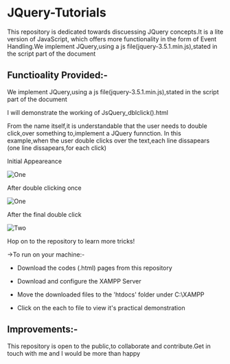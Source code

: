 # JQuery-Tutorials
This repository is dedicated towards discuessing JQuery concepts.It is a lite version of JavaScript, which offers more functionality in the form of Event Handling.We implement JQuery,using a js file(jquery-3.5.1.min.js),stated in the script part of the document 

## Functioality Provided:-
We implement JQuery,using a js file(jquery-3.5.1.min.js),stated in the script part of the document 


I will demonstrate the working of JsQuery_dblclick().html

From the name itself,it is understandable that the user needs to double click,over something to,implement a JQuery funnction.
In this example,when the user double clicks over the text,each line dissapears (one line dissapears,for each click)

Initial Appeareance

![One](https://user-images.githubusercontent.com/77625109/121893745-f7421600-cd3b-11eb-8394-349e246a678f.png)

After double clicking once


![One](https://user-images.githubusercontent.com/77625109/121894343-a8e14700-cd3c-11eb-9569-4d30244a68e2.png)

After the final double click


![Two](https://user-images.githubusercontent.com/77625109/121894432-c1e9f800-cd3c-11eb-9ed2-24712c1bd1c9.png)

Hop on to the repository to learn more tricks!


->To run on your machine:-

- Download the codes (.html) pages from this repository

- Download and configure the XAMPP Server

- Move the downloaded files to the 'htdocs' folder under C:\XAMPP

- Click on the each to file to view it's practical demonstration

## Improvements:-

This repository is open to the public,to collaborate and contribute.Get in touch with me and I would be more than happy
